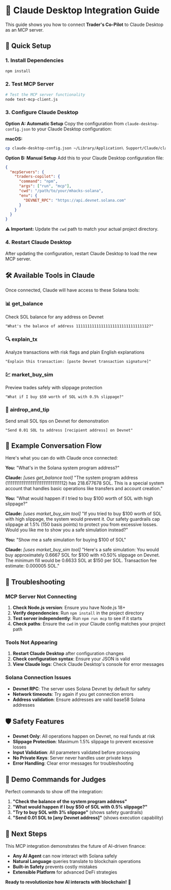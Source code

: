 # 🤖 Claude Desktop Integration Guide

This guide shows you how to connect **Trader's Co-Pilot** to Claude Desktop as an MCP server.

## 🚀 Quick Setup

### 1. Install Dependencies
```bash
npm install
```

### 2. Test MCP Server
```bash
# Test the MCP server functionality
node test-mcp-client.js
```

### 3. Configure Claude Desktop

**Option A: Automatic Setup**
Copy the configuration from `claude-desktop-config.json` to your Claude Desktop configuration:

**macOS:**
```bash
cp claude-desktop-config.json ~/Library/Application\ Support/Claude/claude_desktop_config.json
```

**Option B: Manual Setup**
Add this to your Claude Desktop configuration file:

```json
{
  "mcpServers": {
    "traders-copilot": {
      "command": "npm",
      "args": ["run", "mcp"],
      "cwd": "/path/to/your/mhacks-solana",
      "env": {
        "DEVNET_RPC": "https://api.devnet.solana.com"
      }
    }
  }
}
```

**⚠️ Important:** Update the `cwd` path to match your actual project directory.

### 4. Restart Claude Desktop
After updating the configuration, restart Claude Desktop to load the new MCP server.

## 🛠️ Available Tools in Claude

Once connected, Claude will have access to these Solana tools:

### 📊 **get_balance**
Check SOL balance for any address on Devnet
```
"What's the balance of address 11111111111111111111111111111112?"
```

### 🔍 **explain_tx** 
Analyze transactions with risk flags and plain English explanations
```
"Explain this transaction: [paste Devnet transaction signature]"
```

### 💹 **market_buy_sim**
Preview trades safely with slippage protection
```
"What if I buy $50 worth of SOL with 0.5% slippage?"
```

### 💸 **airdrop_and_tip**
Send small SOL tips on Devnet for demonstration
```
"Send 0.01 SOL to address [recipient address] on Devnet"
```

## 🎪 Example Conversation Flow

Here's what you can do with Claude once connected:

**You:** "What's in the Solana system program address?"

**Claude:** *[uses get_balance tool]* "The system program address (11111111111111111111111111111112) has 218.677678 SOL. This is a special system account that handles basic operations like transfers and account creation."

**You:** "What would happen if I tried to buy $100 worth of SOL with high slippage?"

**Claude:** *[uses market_buy_sim tool]* "If you tried to buy $100 worth of SOL with high slippage, the system would prevent it. Our safety guardrails cap slippage at 1.5% (150 basis points) to protect you from excessive losses. Would you like me to show you a safe simulation instead?"

**You:** "Show me a safe simulation for buying $100 of SOL"

**Claude:** *[uses market_buy_sim tool]* "Here's a safe simulation: You would buy approximately 0.6667 SOL for $100 with ≤0.50% slippage on Devnet. The minimum fill would be 0.6633 SOL at $150 per SOL. Transaction fee estimate: 0.000005 SOL."

## 🔧 Troubleshooting

### MCP Server Not Connecting
1. **Check Node.js version**: Ensure you have Node.js 18+
2. **Verify dependencies**: Run `npm install` in the project directory
3. **Test server independently**: Run `npm run mcp` to see if it starts
4. **Check paths**: Ensure the `cwd` in your Claude config matches your project path

### Tools Not Appearing
1. **Restart Claude Desktop** after configuration changes
2. **Check configuration syntax**: Ensure your JSON is valid
3. **View Claude logs**: Check Claude Desktop's console for error messages

### Solana Connection Issues
- **Devnet RPC**: The server uses Solana Devnet by default for safety
- **Network timeouts**: Try again if you get connection errors
- **Address validation**: Ensure addresses are valid base58 Solana addresses

## 🛡️ Safety Features

- **Devnet Only**: All operations happen on Devnet, no real funds at risk
- **Slippage Protection**: Maximum 1.5% slippage to prevent excessive losses  
- **Input Validation**: All parameters validated before processing
- **No Private Keys**: Server never handles user private keys
- **Error Handling**: Clear error messages for troubleshooting

## 🎯 Demo Commands for Judges

Perfect commands to show off the integration:

1. **"Check the balance of the system program address"**
2. **"What would happen if I buy $50 of SOL with 0.5% slippage?"**
3. **"Try to buy SOL with 3% slippage"** (shows safety guardrails)
4. **"Send 0.01 SOL to [any Devnet address]"** (shows execution capability)

## 🚀 Next Steps

This MCP integration demonstrates the future of AI-driven finance:

- **Any AI Agent** can now interact with Solana safely
- **Natural Language** queries translate to blockchain operations
- **Built-in Safety** prevents costly mistakes
- **Extensible Platform** for advanced DeFi strategies

**Ready to revolutionize how AI interacts with blockchain!** 🌟